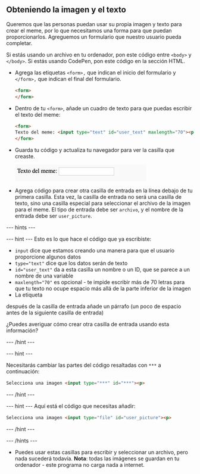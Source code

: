 ## Obteniendo la imagen y el texto

Queremos que las personas puedan usar su propia imagen y texto para crear el meme, por lo que necesitamos una forma para que puedan proporcionarlos. Agreguemos un formulario que nuestro usuario pueda completar.

Si estás usando un archivo en tu ordenador, pon este código entre `<body>` y `</body>`. Si estás usando CodePen, pon este código en la sección HTML.

- Agrega las etiquetas `<form>,` que indican el inicio del formulario y `</form>,` que indican el final del formulario.

    ```html
    <form>
    </form>
    ```

- Dentro de tu `<form>`, añade un cuadro de texto para que puedas escribir el texto del meme:

  ```html
  <form>
  Texto del meme: <input type="text" id="user_text" maxlength="70"><p>
  </form>
  ```

- Guarda tu código y actualiza tu navegador para ver la casilla que creaste.

    ![Primera casilla](images/first-box.png)

- Agrega código para crear otra casilla de entrada en la línea debajo de tu primera casilla. Esta vez, la casilla de entrada no será una casilla de texto, sino una casilla especial para seleccionar el archivo de la imagen para el meme. El tipo de entrada debe ser `archivo`, y el nombre de la entrada debe ser `user_picture`.

--- hints ---

--- hint --- Esto es lo que hace el código que ya escribiste:

  * `input` dice que estamos creando una manera para que el usuario proporcione algunos datos
  * `type="text"` dice que los datos serán de texto
  * `id="user_text"` da a esta casilla un nombre o un ID, que se parece a un nombre de una variable
  * `maxlength="70"` es opcional - te impide escribir más de 70 letras para que tu texto no ocupe espacio más allá de la parte inferior de la imagen
  * La etiqueta

después de la casilla de entrada añade un párrafo (un poco de espacio antes de la siguiente casilla de entrada)</li> </ul>

¿Puedes averiguar cómo crear otra casilla de entrada usando esta información?

--- /hint ---

--- hint ---

Necesitarás cambiar las partes del código resaltadas con `***` a continuación:

```html
Selecciona una imagen <input type="***" id="***"><p>
```

--- /hint ---

--- hint --- Aquí está el código que necesitas añadir:

```html
Selecciona una imagen <input type="file" id="user_picture"><p>
```
--- /hint ---

--- /hints ---

- Puedes usar estas casillas para escribir y seleccionar un archivo, pero nada sucederá todavía. **Nota**: todas las imágenes se guardan en tu ordenador - este programa no carga nada a internet.

